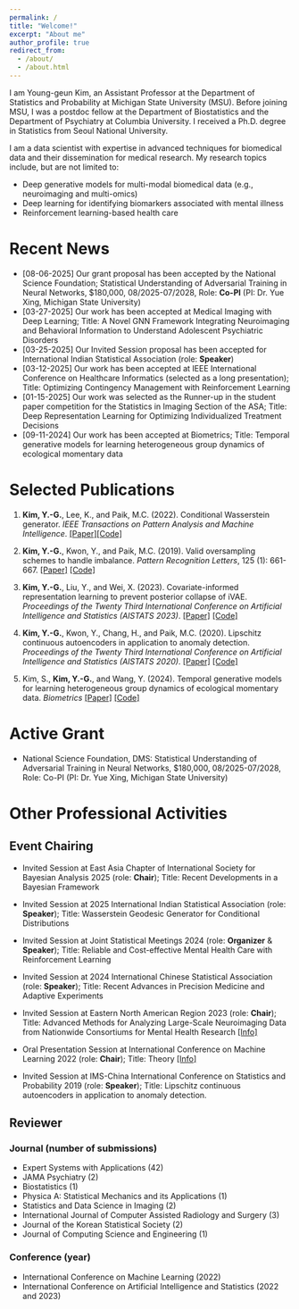 ```yaml
---
permalink: /
title: "Welcome!"
excerpt: "About me"
author_profile: true
redirect_from: 
  - /about/
  - /about.html
---
```


I am Young-geun Kim, an Assistant Professor at the Department of Statistics and Probability at Michigan State University (MSU). Before joining MSU, I was a postdoc fellow at the Department of Biostatistics and the Department of Psychiatry at Columbia University. I received a Ph.D. degree in Statistics from Seoul National University. 

I am a data scientist with expertise in advanced techniques for biomedical data and their dissemination for medical research. My research topics include, but are not limited to:
- Deep generative models for multi-modal biomedical data (e.g., neuroimaging and multi-omics)
- Deep learning for identifying biomarkers associated with mental illness
- Reinforcement learning-based health care

Recent News
======
- [08-06-2025] Our grant proposal has been accepted by the National Science Foundation; Statistical Understanding of Adversarial Training in Neural Networks, $180,000, 08/2025-07/2028, Role: **Co-PI** (PI: Dr. Yue Xing, Michigan State University)
- [03-27-2025] Our work has been accepted at Medical Imaging with Deep Learning; Title: A Novel GNN Framework Integrating Neuroimaging and Behavioral Information to Understand Adolescent Psychiatric Disorders
- [03-25-2025] Our Invited Session proposal has been accepted for International Indian Statistical Association (role: **Speaker**)
- [03-12-2025] Our work has been accepted at IEEE International Conference on Healthcare Informatics (selected as a long presentation); Title: Optimizing Contingency Management with Reinforcement Learning
- [01-15-2025] Our work was selected as the Runner-up in the student paper competition for the Statistics in Imaging Section of the ASA; Title: Deep Representation Learning for Optimizing Individualized Treatment Decisions
- [09-11-2024] Our work has been accepted at Biometrics; Title: Temporal generative models for learning heterogeneous group dynamics of ecological momentary data

Selected Publications
======
1. **Kim, Y.-G.**, Lee, K., and Paik, M.C. (2022). Conditional Wasserstein generator. *IEEE Transactions on Pattern Analysis and Machine Intelligence*. [[Paper]](https://ieeexplore.ieee.org/abstract/document/9944913)[[Code]](https://github.com/kyg0910/Conditional-Wasserstein-Generator)

2. **Kim, Y.-G.**, Kwon, Y., and Paik, M.C. (2019). Valid oversampling schemes to handle imbalance. *Pattern Recognition Letters*, 125 (1): 661-667. [[Paper]](https://doi.org/10.1016/j.patrec.2019.07.006) [[Code]](https://github.com/ykwon0407/valid-oversample)

3. **Kim, Y.-G.**, Liu, Y., and Wei, X. (2023). Covariate-informed representation learning to prevent posterior collapse of iVAE. *Proceedings of the Twenty Third International Conference on Artificial Intelligence and Statistics (AISTATS 2023)*. [[Paper]](https://proceedings.mlr.press/v206/kim23c/kim23c.pdf) [[Code]](https://github.com/kyg0910/CI-iVAE)

4. **Kim, Y.-G.**, Kwon, Y., Chang, H., and Paik, M.C. (2020). Lipschitz continuous autoencoders in application to anomaly detection. *Proceedings of the Twenty Third International Conference on Artificial Intelligence and Statistics (AISTATS 2020)*. [[Paper]](http://proceedings.mlr.press/v108/kim20c.html) [[Code]](https://github.com/kyg0910/Lipschitz-Continuous-Autoencoders-in-Application-to-Anomaly-Detection)

5. Kim, S., **Kim, Y.-G.**, and Wang, Y. (2024). Temporal generative models for learning heterogeneous group dynamics of ecological momentary data. *Biometrics* [[Paper]](https://academic.oup.com/biometrics/article/80/4/ujae115/7821109) [[Code]](https://academic.oup.com/biometrics/article/80/4/ujae115/7821109)

Active Grant
======
- National Science Foundation, DMS: Statistical Understanding of Adversarial Training in Neural Networks, $180,000, 08/2025-07/2028, Role: Co-PI (PI: Dr. Yue Xing, Michigan State University)

Other Professional Activities
======
## Event Chairing
- Invited Session at East Asia Chapter of International Society for Bayesian Analysis 2025 (role: **Chair**); Title: Recent Developments in a Bayesian Framework
  
- Invited Session at 2025 International Indian Statistical Association (role: **Speaker**); Title: Wasserstein Geodesic Generator for Conditional Distributions

- Invited Session at Joint Statistical Meetings 2024 (role: **Organizer** & **Speaker**); Title: Reliable and Cost-effective Mental Health Care with Reinforcement Learning

- Invited Session at 2024 International Chinese Statistical Association (role: **Speaker**); Title: Recent Advances in Precision Medicine and Adaptive Experiments
  
- Invited Session at Eastern North American Region 2023 (role: **Chair**); Title: Advanced Methods for Analyzing Large-Scale Neuroimaging Data from Nationwide Consortiums for Mental Health Research [[Info]](https://www.enar.org/meetings/spring2023/program/Invited_Preliminary_Program.cfm)

- Oral Presentation Session at International Conference on Machine Learning 2022 (role: **Chair**); Title: Theory [[Info]](https://icml.cc/virtual/2022/session/20086)
  
- Invited Session at IMS-China International Conference on Statistics and Probability 2019 (role: **Speaker**); Title: Lipschitz continuous autoencoders in application to anomaly detection.

## Reviewer 
### Journal (number of submissions)
- Expert Systems with Applications (42)
- JAMA Psychiatry (2)
- Biostatistics (1)
- Physica A: Statistical Mechanics and its Applications (1)
- Statistics and Data Science in Imaging (2)
- International Journal of Computer Assisted Radiology and Surgery (3)
- Journal of the Korean Statistical Society (2)
- Journal of Computing Science and Engineering (1)

### Conference (year)
- International Conference on Machine Learning (2022)
- International Conference on Artificial Intelligence and Statistics (2022 and 2023)
